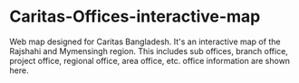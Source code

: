 # Caritas-Offices-interactive-map
Web map designed for Caritas Bangladesh. It's an interactive map of the Rajshahi and Mymensingh region. This includes sub offices, branch office, project office, regional office, area office, etc. office information are shown here.
